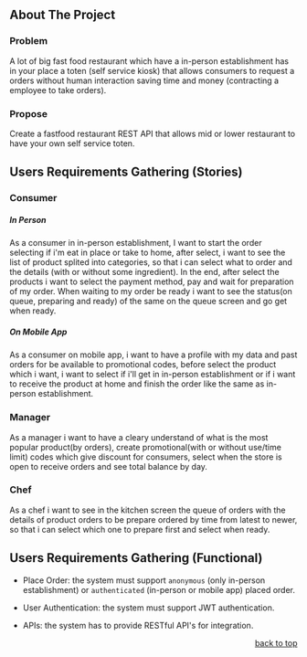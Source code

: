 <a name="readme-top"></a>
## About The Project

### Problem
A lot of big fast food restaurant which have a in-person establishment has in your place a toten (self service kiosk) that allows consumers to request a orders without human interaction saving time and money (contracting a employee to take orders).

### Propose
Create a fastfood restaurant REST API that allows mid or lower restaurant to have your own self service toten.


## Users Requirements Gathering (Stories)

### Consumer
##### In Person
As a consumer in in-person establishment, I want to start the order selecting if i'm eat in place or take to home, after select, i want to see the list of product splited into categories, so that i can select what to order and the details (with or without some ingredient). In the end, after select the products i want to select the payment method, pay and wait for preparation of my order. When waiting to my order be ready i want to see the status(on queue, preparing and ready) of the same on the queue screen and go get when ready.

##### On Mobile App
As a consumer on mobile app, i want to have a profile with my data and past orders for be available to promotional codes, before select the product which i want, i want to select if i'll get in in-person establishment or if i want to receive the product at home and finish the order like the same as in-person establishment.

### Manager
As a manager i want to have a cleary understand of what is the most popular product(by orders), create promotional(with or without use/time limit) codes which give discount for consumers, select when the store is open to receive orders and see total balance by day.

### Chef
As a chef i want to see in the kitchen screen the queue of orders with the details of product orders to be prepare ordered by time from latest to newer, so that i can select which one to prepare first and select when ready.

## Users Requirements Gathering (Functional)

- Place Order:  the system must support `anonymous` (only in-person establishment) or `authenticated` (in-person or mobile app) placed order.

- User Authentication: the system must support JWT authentication.

- APIs: the system has to provide RESTful API's for integration.
<p align="right"><a href="#readme-top">back to top</a></p>
